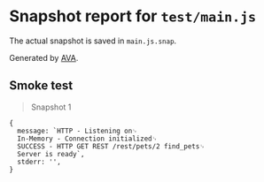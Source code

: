 # Snapshot report for `test/main.js`

The actual snapshot is saved in `main.js.snap`.

Generated by [AVA](https://ava.li).

## Smoke test

> Snapshot 1

    {
      message: `HTTP - Listening on␊
      In-Memory - Connection initialized␊
      SUCCESS - HTTP GET REST /rest/pets/2 find_pets␊
      Server is ready`,
      stderr: '',
    }
